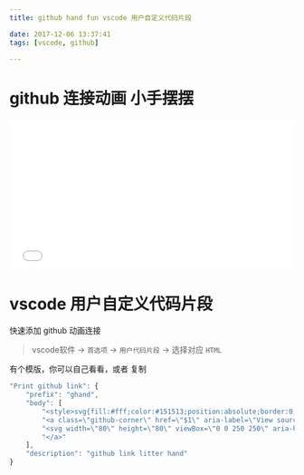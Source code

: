 ```yaml
---
title: github hand fun vscode 用户自定义代码片段

date: 2017-12-06 13:37:41
tags: [vscode, github]

---
```


# github 连接动画 小手摆摆

<iframe height='265' scrolling='no' title='githubLink' src='//codepen.io/china-boy/embed/yPQpor/?height=265&theme-id=0&default-tab=result&embed-version=2' frameborder='no' allowtransparency='true' allowfullscreen='true' style='width: 100%;'>See the Pen <a href='https://codepen.io/china-boy/pen/yPQpor/'>githubLink</a> by braveyo (<a href='https://codepen.io/china-boy'>@china-boy</a>) on <a href='https://codepen.io'>CodePen</a>.
</iframe>

# vscode 用户自定义代码片段

快速添加 github 动画连接 

> vscode软件 -> ``首选项`` -> ``用户代码片段`` -> 选择对应 ``HTML``

有个模版，你可以自己看看，或者 复制

``` js
"Print github link": {
	"prefix": "ghand",
	"body": [
		"<style>svg{fill:#fff;color:#151513;position:absolute;border:0;right:0}foreignObject,image,marker,pattern,svg:not(:root),symbol{overflow:hidden}@media (max-width:500px){.github-corner:hover .octo-arm{animation:none}.github-corner .octo-arm{animation:octocat-wave 560ms ease-in-out}}.github-corner .octo-arm{-webkit-transform-origin:130px 106px;transform-origin:130px 106px}@keyframes octocat-wave{0%,100%{transform:rotate(0)}20%,60%{transform:rotate(-25deg)}40%,80%{transform:rotate(10deg)}}.github-corner:hover .octo-arm{animation:octocat-wave 560ms ease-in-out}</style>",
		"<a class=\"github-corner\" href=\"$1\" aria-label=\"View source on Github\">",
		"<svg width=\"80\" height=\"80\" viewBox=\"0 0 250 250\" aria-hidden=\"true\"><path d=\"M0,0 L115,115 L130,115 L142,142 L250,250 L250,0 Z\"></path><path class=\"octo-arm\" d=\"M128.3,109.0 C113.8,99.7 119.0,89.6 119.0,89.6 C122.0,82.7 120.5,78.6 120.5,78.6 C119.2,72.0 123.4,76.3 123.4,76.3 C127.3,80.9 125.5,87.3 125.5,87.3 C122.9,97.6 130.6,101.9 134.4,103.2\" fill=\"currentColor\"></path><path class=\"octo-body\" d=\"M115.0,115.0 C114.9,115.1 118.7,116.5 119.8,115.4 L133.7,101.6 C136.9,99.2 139.9,98.4 142.2,98.6 C133.8,88.0 127.5,74.4 143.8,58.0 C148.5,53.4 154.0,51.2 159.7,51.0 C160.3,49.4 163.2,43.6 171.4,40.1 C171.4,40.1 176.1,42.5 178.8,56.2 C183.1,58.6 187.2,61.8 190.9,65.4 C194.5,69.0 197.7,73.2 200.1,77.6 C213.8,80.2 216.3,84.9 216.3,84.9 C212.7,93.1 206.9,96.0 205.4,96.6 C205.1,102.4 203.0,107.8 198.3,112.5 C181.9,128.9 168.3,122.5 157.7,114.1 C157.9,116.9 156.7,120.9 152.7,124.9 L141.0,136.5 C139.8,137.7 141.6,141.9 141.8,141.8 Z\" fill=\"currentColor\"></path></svg>",
		"</a>"
	],
	"description": "github link litter hand"
}
```
